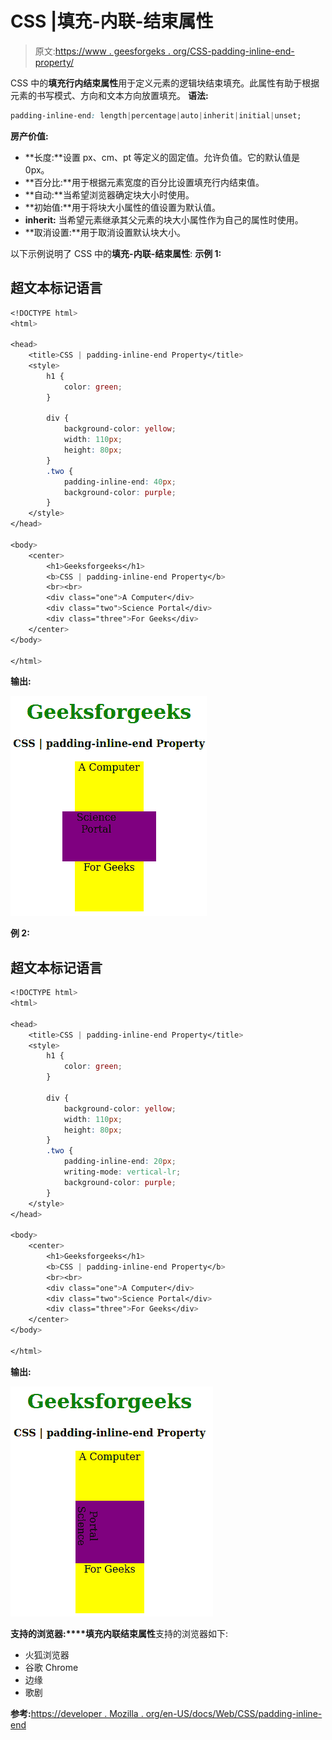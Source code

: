 # CSS |填充-内联-结束属性

> 原文:[https://www . geesforgeks . org/CSS-padding-inline-end-property/](https://www.geeksforgeeks.org/css-padding-inline-end-property/)

CSS 中的**填充行内结束属性**用于定义元素的逻辑块结束填充。此属性有助于根据元素的书写模式、方向和文本方向放置填充。
**语法:**

```css
padding-inline-end: length|percentage|auto|inherit|initial|unset;
```

**房产价值:**

*   **长度:**设置 px、cm、pt 等定义的固定值。允许负值。它的默认值是 0px。
*   **百分比:**用于根据元素宽度的百分比设置填充行内结束值。
*   **自动:**当希望浏览器确定块大小时使用。
*   **初始值:**用于将块大小属性的值设置为默认值。
*   **inherit:** 当希望元素继承其父元素的块大小属性作为自己的属性时使用。
*   **取消设置:**用于取消设置默认块大小。

以下示例说明了 CSS 中的**填充-内联-结束属性**:
**示例 1:**

## 超文本标记语言

```css
<!DOCTYPE html>
<html>

<head>
    <title>CSS | padding-inline-end Property</title>
    <style>
        h1 {
            color: green;
        }

        div {
            background-color: yellow;
            width: 110px;
            height: 80px;
        }
        .two {
            padding-inline-end: 40px;
            background-color: purple;
        }
    </style>
</head>

<body>
    <center>
        <h1>Geeksforgeeks</h1>
        <b>CSS | padding-inline-end Property</b>
        <br><br>
        <div class="one">A Computer</div>
        <div class="two">Science Portal</div>
        <div class="three">For Geeks</div>
    </center>
</body>

</html>                   
```

**输出:**

![](img/18a7c957d2ab7dd55d74dd3212cc48b1.png)

**例 2:**

## 超文本标记语言

```css
<!DOCTYPE html>
<html>

<head>
    <title>CSS | padding-inline-end Property</title>
    <style>
        h1 {
            color: green;
        }

        div {
            background-color: yellow;
            width: 110px;
            height: 80px;
        }
        .two {
            padding-inline-end: 20px;
            writing-mode: vertical-lr;
            background-color: purple;
        }
    </style>
</head>

<body>
    <center>
        <h1>Geeksforgeeks</h1>
        <b>CSS | padding-inline-end Property</b>
        <br><br>
        <div class="one">A Computer</div>
        <div class="two">Science Portal</div>
        <div class="three">For Geeks</div>
    </center>
</body>

</html>                                      
```

**输出:**

![](img/caf22ad2c1752c379068f76675075c1a.png)

**支持的浏览器:****填充内联结束属性**支持的浏览器如下:

*   火狐浏览器
*   谷歌 Chrome
*   边缘
*   歌剧

**参考:**[https://developer . Mozilla . org/en-US/docs/Web/CSS/padding-inline-end](https://developer.mozilla.org/en-US/docs/Web/CSS/padding-inline-end)